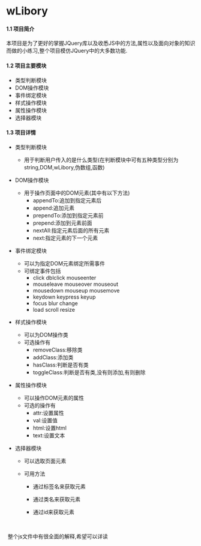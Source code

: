 # wLibory



#### 1.1 项目简介

​	本项目是为了更好的掌握JQuery库以及收悉JS中的方法,属性以及面向对象的知识而做的小练习,整个项目模仿JQuery中的大多数功能.



#### 1.2 项目主要模块

* 类型判断模块
* DOM操作模块
* 事件绑定模块
* 样式操作模块
* 属性操作模块
* 选择器模块



#### 1.3 项目详情

* 类型判断模块

  * 用于判断用户传入的是什么类型(在判断模块中可有五种类型分别为string,DOM,wLibory,伪数组,函数)

* DOM操作模块

  * 用于操作页面中的DOM元素(其中有以下方法)
    *  appendTo:追加到指定元素后
    * append:追加元素
    *  prependTo:添加到指定元素前
    * prepend:添加到元素前面
    * nextAll:指定元素后面的所有元素
    * next:指定元素的下一个元素

* 事件绑定模块

  * 可以为指定DOM元素绑定所需事件
  * 可绑定事件包括
    * click dblclick mouseenter 
    * mouseleave mouseover mouseout         
    * mousedown mouseup mousemove 
    * keydown keypress keyup
    * focus blur change 
    * load scroll resize

* 样式操作模块

  * 可以为DOM操作类
  * 可选操作有
    * removeClass:移除类
    * addClass:添加类
    * hasClass:判断是否有类
    * toggleClass:判断是否有类,没有则添加,有则删除

* 属性操作模块

  * 可以操作DOM元素的属性
  * 可选的操作有
    * attr:设置属性
    * val:设置值
    * html:设置html
    * text:设置文本

* 选择器模块

  * 可以选取页面元素

  * 可用方法

    * 通过标签名来获取元素

    * 通过类名来获取元素

    * 通过id来获取元素

      ​

​	整个js文件中有很全面的解释,希望可以详读